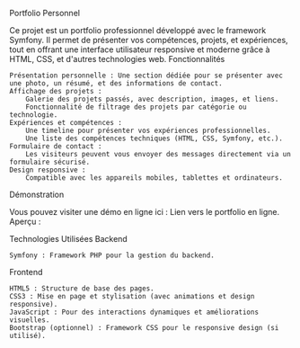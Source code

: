 Portfolio Personnel

Ce projet est un portfolio professionnel développé avec le framework Symfony. Il permet de présenter vos compétences, projets, et expériences, tout en offrant une interface utilisateur responsive et moderne grâce à HTML, CSS, et d'autres technologies web.
Fonctionnalités

    Présentation personnelle : Une section dédiée pour se présenter avec une photo, un résumé, et des informations de contact.
    Affichage des projets :
        Galerie des projets passés, avec description, images, et liens.
        Fonctionnalité de filtrage des projets par catégorie ou technologie.
    Expériences et compétences :
        Une timeline pour présenter vos expériences professionnelles.
        Une liste des compétences techniques (HTML, CSS, Symfony, etc.).
    Formulaire de contact :
        Les visiteurs peuvent vous envoyer des messages directement via un formulaire sécurisé.
    Design responsive :
        Compatible avec les appareils mobiles, tablettes et ordinateurs.

Démonstration

Vous pouvez visiter une démo en ligne ici : Lien vers le portfolio en ligne.
Aperçu :

Technologies Utilisées
Backend

    Symfony : Framework PHP pour la gestion du backend.
    
Frontend

    HTML5 : Structure de base des pages.
    CSS3 : Mise en page et stylisation (avec animations et design responsive).
    JavaScript : Pour des interactions dynamiques et améliorations visuelles.
    Bootstrap (optionnel) : Framework CSS pour le responsive design (si utilisé).
